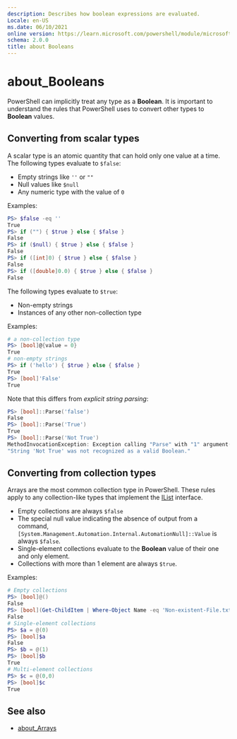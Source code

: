 ```yaml
---
description: Describes how boolean expressions are evaluated.
Locale: en-US
ms.date: 06/10/2021
online version: https://learn.microsoft.com/powershell/module/microsoft.powershell.core/about/about_booleans?view=powershell-7.2&WT.mc_id=ps-gethelp
schema: 2.0.0
title: about Booleans
---
```

# about_Booleans

PowerShell can implicitly treat any type as a **Boolean**. It is important to
understand the rules that PowerShell uses to convert other types to **Boolean**
values.

## Converting from scalar types

A scalar type is an atomic quantity that can hold only one value at a time. The
following types evaluate to `$false`:

- Empty strings like `''` or `""`
- Null values like `$null`
- Any numeric type with the value of `0`

Examples:

```powershell
PS> $false -eq ''
True
PS> if ("") { $true } else { $false }
False
PS> if ($null) { $true } else { $false }
False
PS> if ([int]0) { $true } else { $false }
False
PS> if ([double]0.0) { $true } else { $false }
False
```

The following types evaluate to `$true`:

- Non-empty strings
- Instances of any other non-collection type

Examples:

```powershell
# a non-collection type
PS> [bool]@{value = 0}
True
# non-empty strings
PS> if ('hello') { $true } else { $false }
True
PS> [bool]'False'
True
```

Note that this differs from _explicit string parsing_:

```powershell
PS> [bool]::Parse('false')
False
PS> [bool]::Parse('True')
True
PS> [bool]::Parse('Not True')
MethodInvocationException: Exception calling "Parse" with "1" argument(s):
"String 'Not True' was not recognized as a valid Boolean."
```

## Converting from collection types

Arrays are the most common collection type in PowerShell. These rules apply to
any collection-like types that implement the
[IList](/dotnet/api/system.collections.ilist) interface.

- Empty collections are always `$false`
- The special null value indicating the absence of output from a command,
  `[System.Management.Automation.Internal.AutomationNull]::Value` is always
  `$false`.
- Single-element collections evaluate to the **Boolean** value of their one and
  only element.
- Collections with more than 1 element are always `$true`.

Examples:

```powershell
# Empty collections
PS> [bool]@()
False
PS> [bool](Get-ChildItem | Where-Object Name -eq 'Non-existent-File.txt')
False
# Single-element collections
PS> $a = @(0)
PS> [bool]$a
False
PS> $b = @(1)
PS> [bool]$b
True
# Multi-element collections
PS> $c = @(0,0)
PS> [bool]$c
True
```

## See also

- [about_Arrays](about_Arrays.md#where)
